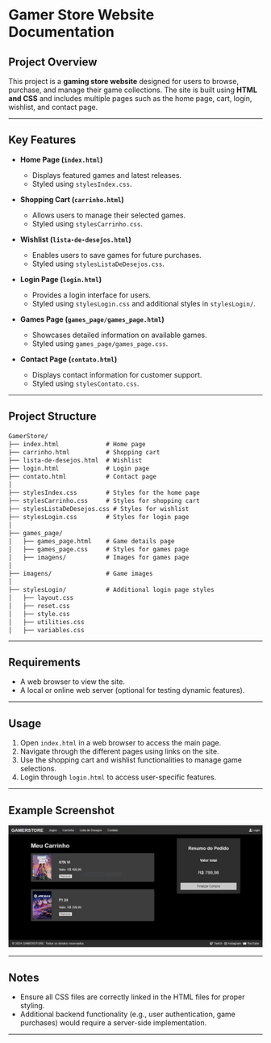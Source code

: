 # Gamer Store Website Documentation

## Project Overview
This project is a **gaming store website** designed for users to browse, purchase, and manage their game collections. The site is built using **HTML and CSS** and includes multiple pages such as the home page, cart, login, wishlist, and contact page.

---

## Key Features
- **Home Page (`index.html`)**
  - Displays featured games and latest releases.
  - Styled using `stylesIndex.css`.

- **Shopping Cart (`carrinho.html`)**
  - Allows users to manage their selected games.
  - Styled using `stylesCarrinho.css`.

- **Wishlist (`lista-de-desejos.html`)**
  - Enables users to save games for future purchases.
  - Styled using `stylesListaDeDesejos.css`.

- **Login Page (`login.html`)**
  - Provides a login interface for users.
  - Styled using `stylesLogin.css` and additional styles in `stylesLogin/`.

- **Games Page (`games_page/games_page.html`)**
  - Showcases detailed information on available games.
  - Styled using `games_page/games_page.css`.

- **Contact Page (`contato.html`)**
  - Displays contact information for customer support.
  - Styled using `stylesContato.css`.

---

## Project Structure
```
GamerStore/
├── index.html             # Home page
├── carrinho.html          # Shopping cart
├── lista-de-desejos.html  # Wishlist
├── login.html             # Login page
├── contato.html           # Contact page
│
├── stylesIndex.css        # Styles for the home page
├── stylesCarrinho.css     # Styles for shopping cart
├── stylesListaDeDesejos.css # Styles for wishlist
├── stylesLogin.css        # Styles for login page
│
├── games_page/
│   ├── games_page.html    # Game details page
│   ├── games_page.css     # Styles for games page
│   ├── imagens/           # Images for games page
│
├── imagens/               # Game images
│
├── stylesLogin/           # Additional login page styles
│   ├── layout.css
│   ├── reset.css
│   ├── style.css
│   ├── utilities.css
│   ├── variables.css
```

---

## Requirements
- A web browser to view the site.
- A local or online web server (optional for testing dynamic features).

---

## Usage
1. Open `index.html` in a web browser to access the main page.
2. Navigate through the different pages using links on the site.
3. Use the shopping cart and wishlist functionalities to manage game selections.
4. Login through `login.html` to access user-specific features.

---

## Example Screenshot
![Screenshot](Capturar.JPG)

---

## Notes
- Ensure all CSS files are correctly linked in the HTML files for proper styling.
- Additional backend functionality (e.g., user authentication, game purchases) would require a server-side implementation.

---
